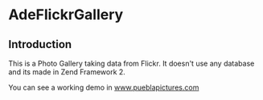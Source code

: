 AdeFlickrGallery
=======================

Introduction
------------
This is a Photo Gallery taking data from Flickr.  It doesn't use any database and its made in Zend Framework 2.

You can see a working demo in www.pueblapictures.com

